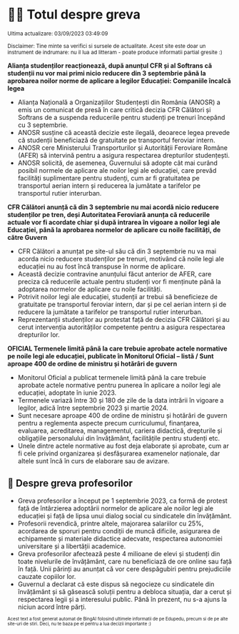 # 👩‍🏫 Totul despre greva
<sub>Ultima actualizare: 03/09/2023 03:49:09</sub>

<sub>Disclaimer: Tine minte sa verifici si sursele de actualitate. Acest site este doar un instrument de indrumare: nu il lua ad litteram - poate produce informatii partial gresite :)</sub>

**Alianța studenților reacționează, după anunțul CFR și al Softrans că studenții nu vor mai primi nicio reducere din 3 septembrie până la aprobarea noilor norme de aplicare a legilor Educației: Companiile încalcă legea**
- Alianța Națională a Organizațiilor Studențești din România (ANOSR) a emis un comunicat de presă în care critică decizia CFR Călători și Softrans de a suspenda reducerile pentru studenți pe trenuri începând cu 3 septembrie.
- ANOSR susține că această decizie este ilegală, deoarece legea prevede că studenții beneficiază de gratuitate pe transportul feroviar intern.
- ANOSR cere Ministerului Transporturilor și Autorității Feroviare Române (AFER) să intervină pentru a asigura respectarea drepturilor studențești.
- ANOSR solicită, de asemenea, Guvernului să adopte cât mai curând posibil normele de aplicare ale noilor legi ale educației, care prevăd facilități suplimentare pentru studenți, cum ar fi gratuitatea pe transportul aerian intern și reducerea la jumătate a tarifelor pe transportul rutier interurban.

**CFR Călători anunță că din 3 septembrie nu mai acordă nicio reducere studenților pe tren, deși Autoritatea Feroviară anunța că reducerile actuale vor fi acordate chiar și după intrarea în vigoare a noilor legi ale Educației, până la aprobarea normelor de aplicare cu noile facilități, de către Guvern**
- CFR Călători a anunțat pe site-ul său că din 3 septembrie nu va mai acorda nicio reducere studenților pe trenuri, motivând că noile legi ale educației nu au fost încă transpuse în norme de aplicare.
- Această decizie contravine anunțului făcut anterior de AFER, care preciza că reducerile actuale pentru studenți vor fi menținute până la adoptarea normelor de aplicare cu noile facilități.
- Potrivit noilor legi ale educației, studenții ar trebui să beneficieze de gratuitate pe transportul feroviar intern, dar și pe cel aerian intern și de reducere la jumătate a tarifelor pe transportul rutier interurban.
- Reprezentanții studenților au protestat față de decizia CFR Călători și au cerut intervenția autorităților competente pentru a asigura respectarea drepturilor lor.

**OFICIAL Termenele limită până la care trebuie aprobate actele normative pe noile legi ale educației, publicate în Monitorul Oficial – listă / Sunt aproape 400 de ordine de ministru și hotărâri de guvern**
- Monitorul Oficial a publicat termenele limită până la care trebuie aprobate actele normative pentru punerea în aplicare a noilor legi ale educației, adoptate în iunie 2023.
- Termenele variază între 30 și 180 de zile de la data intrării în vigoare a legilor, adică între septembrie 2023 și martie 2024.
- Sunt necesare aproape 400 de ordine de ministru și hotărâri de guvern pentru a reglementa aspecte precum curriculumul, finanțarea, evaluarea, acreditarea, managementul, cariera didactică, drepturile și obligațiile personalului din învățământ, facilitățile pentru studenți etc.
- Unele dintre actele normative au fost deja elaborate și aprobate, cum ar fi cele privind organizarea și desfășurarea examenelor naționale, dar altele sunt încă în curs de elaborare sau de avizare.

## 🏫 Despre greva profesorilor
- Greva profesorilor a început pe 1 septembrie 2023, ca formă de protest față de întârzierea adoptării normelor de aplicare ale noilor legi ale educației și față de lipsa unui dialog social cu sindicatele din învățământ.
- Profesorii revendică, printre altele, majorarea salariilor cu 25%, acordarea de sporuri pentru condiții de muncă dificile, asigurarea de echipamente și materiale didactice adecvate, respectarea autonomiei universitare și a libertății academice.
- Greva profesorilor afectează peste 4 milioane de elevi și studenți din toate nivelurile de învățământ, care nu beneficiază de ore online sau față în față. Unii părinți au anunțat că vor cere despăgubiri pentru prejudiciile cauzate copiilor lor.
- Guvernul a declarat că este dispus să negocieze cu sindicatele din învățământ și să găsească soluții pentru a debloca situația, dar a cerut și respectarea legii și a interesului public. Până în prezent, nu s-a ajuns la niciun acord între părți.


<sub><sub>Acest text a fost generat automat de BingAI folosind ultimele informatii de pe Edupedu, precum si de pe alte site-uri de stiri. Deci, nu te baza pe el pentru a lua decizii importante :)</sub></sub>